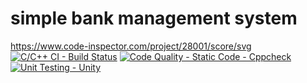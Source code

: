 # simple bank management system
https://www.code-inspector.com/project/28001/score/svg
[![C/C++ CI - Build Status](https://github.com/priyaaketi07/stepin_calcutor-using-funtion-pointer/actions/workflows/build.yml/badge.svg)](https://github.com/priyaaketi07/stepin_calcutor-using-funtion-pointer/actions/workflows/build.yml)
[![Code Quality - Static Code - Cppcheck](https://github.com/priyaaketi07/stepin_calcutor-using-funtion-pointer/actions/workflows/cppcheck.yml/badge.svg)](https://github.com/priyaaketi07/stepin_calcutor-using-funtion-pointer/actions/workflows/cppcheck.yml)
[![Unit Testing - Unity](https://github.com/priyaaketi07/stepin_calcutor-using-funtion-pointer/actions/workflows/unittest.yml/badge.svg)](https://github.com/priyaaketi07/stepin_calcutor-using-funtion-pointer/actions/workflows/unittest.yml)
